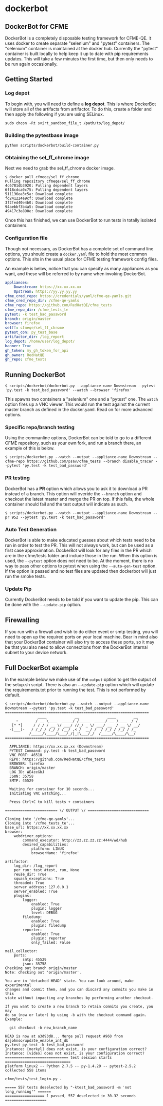 dockerbot
=========

DockerBot for CFME
------------------

DockerBot is a completely disposable testing framework for CFME-QE. It uses docker to create
separate "selenium" and "pytest" containers. The "selenium" container is maintained at the
docker hub. Currently the "pytest" container is built locally to help keep it up to date
with pip requirements updates. This will take a few minutes the first time, but then only needs
to be run again occasionally.

Getting Started
---------------

### Log depot

To begin with, you will need to define a **log depot**. This is where DockerBot will store all
of the artifacts from artifactor. To do this, create a folder and then apply the following if
you are using SELinux.

`sudo chcon -Rt svirt_sandbox_file_t /path/to/log_depot/`

### Building the pytestbase image
`python scripts/dockerbot/build-container.py`

### Obtaining the sel_ff_chrome image

Next we need to grab the sel_ff_chrome docker image.

```
$ docker pull cfmeqe/sel_ff_chrome
Pulling repository cfmeqe/sel_ff_chrome
4c6781db3920: Pulling dependent layers
6f18cdca0c75: Pulling dependent layers
511136ea3c5a: Download complete
fd241224e9cf: Download complete
3f2fed40e4b0: Download complete
94aebbf3b4a5: Download complete
49417c3e890e: Download complete
```

Once this has finished, we can use DockerBot to run tests in totally isolated containers.

### Configuration file

Though not necessary, as DockerBot has a complete set of command line options, you should create
a `docker.yaml` file to hold the most common options. This sits in the usual place for CFME
testing framework config files.

An example is below, notice that you can specify as many appliances as you want, and these will
be referred to by name when invoking DockerBot.

```yaml
appliances:
    Downstream: https://xx.xx.xx.xx
    Upstream: https://yy.yy.yy.yy
cfme_cred_repo: https://credentials/yaml/cfme-qe-yamls.git
cfme_cred_repo_dir: /cfme-qe-yamls
cfme_repo: https://github.com/RedHatQE/cfme_tests
cfme_repo_dir: /cfme_tests_te
pytest: -k test_bad_password
branch: origin/master
browser: firefox
selff: cfmeqe/sel_ff_chrome
pytest_con: py_test_base
artifactor_dir: /log_report
log_depot: /home/user/log_depot/
banner: True
gh_token: my_gh_token_for_api
gh_owner: RedHatQE
gh_repo: cfme_tests
```

Running DockerBot
-----------------

`$ scripts/dockerbot/dockerbot.py --appliance-name Downstream --pytest 'py.test -k test_bad_password' --watch --browser 'firefox'`

This spawns two containers a "selenium" one and a "pytest" one. The `watch` option fires up a
VNC viewer. This would run the test against the current master branch as defined in the
docker.yaml. Read on for more advanced options.

### Specific repo/branch testing

Using the commanline options, DockerBot can be told to go to a different CFME repository, such
as your own fork, and run a branch there, an example of this is below.

`$ scripts/dockerbot.py --watch --output --appliance-name Downstream --cfme-repo https://github.com/psav/cfme_tests --branch disable_tracer --pytest 'py.test -k test_bad_password'`

### PR testing

DockerBot has a **PR** option which allows you to ask it to download a PR instead of a branch.
This option will overide the `--branch` option and checkout the latest master and merge the PR
on top. If this fails, the whole container should fail and the test output will indicate as such.

`$ scripts/dockerbot.py --watch --output --appliance-name Downstream --pr 952 --pytest 'py.test -k test_bad_password'`

### Auto Test Generation

DockerBot is able to make educated guesses about which tests need to be run in order to test the PR.
This will not always work, but can be used as a first case approximation. DockerBot will look for
any files in the PR which are in the cfme/tests folder and include those in the run. When this option
is used, the `--pytest` option does not need to be. At the moment, there is no way to pass other options
to pytest when using the `--auto-gen-test` option. If the option is passed and no test files are updated
then dockerbot will just run the smoke tests.

### Update Pip

Currently DockerBot needs to be told if you want to update the pip. This can be done with the
`--update-pip` option.

Firewalling
-----------

If you run with a firewall and wish to do either event or smtp testing, you will need to open up the
required ports on your local machine. Bear in mind also that your DockerBot container will also try
to access these ports, so it may be that you also need to allow connections from the DockerBot
internal subnet to your device network.

Full DockerBot example
----------------------

In the example below we make use of the `output` option to get the output of the setup.sh script.
There is also an `--update-pip` option which will update the requirements.txt prior to running
the test. This is not performed by default.

```
$ scripts/dockerbot/dockerbot.py --watch --output --appliance-name Downstream --pytest 'py.test -k test_bad_password'
==================================================================
               ____             __             ____        __
     :        / __ \____  _____/ /_____  _____/ __ )____  / /_
   [* *]     / / / / __ \/ ___/ //_/ _ \/ ___/ __  / __ \/ __/
  -[___]-   / /_/ / /_/ / /__/ ,< /  __/ /  / /_/ / /_/ / /_
           /_____/\____/\___/_/|_|\___/_/  /_____/\____/\__/
==================================================================

  APPLIANCE: https://xx.xx.xx.xx (Downstream)
  PYTEST Command: py.test -k test_bad_password
  VNC_PORT: 46518
  REPO: https://github.com/RedHatQE/cfme_tests
  BROWSER: firefox
  BRANCH: origin/master
  LOG_ID: WE4zeGbJ
  JSON: 35758
  SMTP: 45529

  Waiting for container for 10 seconds...
  Initiating VNC watching...

  Press Ctrl+C to kill tests + containers

======================== \/ OUTPUT \/ ============================

Cloning into '/cfme-qe-yamls'...
Cloning into '/cfme_tests_te'...
base_url: https://xx.xx.xx.xx
browser:
    webdriver_options:
        command_executor: http://zz.zz.zz.zz:4444/wd/hub
        desired_capabilities:
            platform: LINUX
            browserName: 'firefox'

artifactor:
    log_dir: /log_report
    per_run: test #test, run, None
    reuse_dir: True
    squash_exceptions: True
    threaded: True
    server_address: 127.0.0.1
    server_enabled: True
    plugins:
        logger:
            enabled: True
            plugin: logger
            level: DEBUG
        filedump:
            enabled: True
            plugin: filedump
        reporter:
            enabled: True
            plugin: reporter
            only_failed: False

mail_collector:
    ports:
        smtp: 45529
        json: 35758
Checking out branch origin/master
Note: checking out 'origin/master'.

You are in 'detached HEAD' state. You can look around, make experimental
changes and commit them, and you can discard any commits you make in this
state without impacting any branches by performing another checkout.

If you want to create a new branch to retain commits you create, you may
do so (now or later) by using -b with the checkout command again. Example:

  git checkout -b new_branch_name

HEAD is now at a3d93d8... Merge pull request #960 from dajohnso/update_enable_int_db
py.test py.test -k test_bad_password
Instance: [merkyl] does not exist, is your configuration correct?
Instance: [video] does not exist, is your configuration correct?
============================= test session starts ==============================
platform linux2 -- Python 2.7.5 -- py-1.4.20 -- pytest-2.5.2
collected 558 items

cfme/tests/test_login.py .

===== 557 tests deselected by "-ktest_bad_password -m 'not long_running'" ======
================== 1 passed, 557 deselected in 30.32 seconds ===================

```
